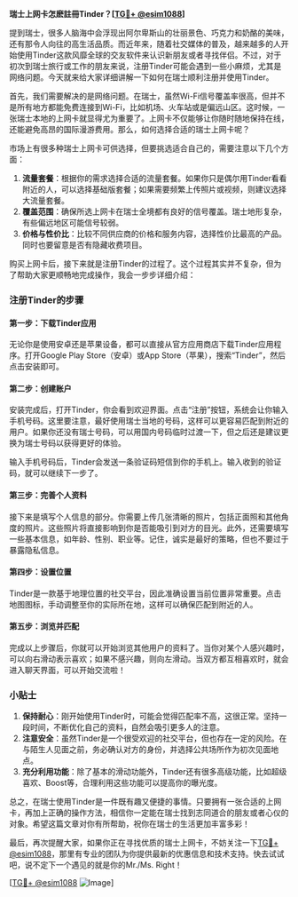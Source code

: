 **瑞士上网卡怎麽註冊Tinder？[[TG💪+ @esim1088](https://t.me/s/esim1088)]**

提到瑞士，很多人脑海中会浮现出阿尔卑斯山的壮丽景色、巧克力和奶酪的美味，还有那令人向往的高生活品质。而近年来，随着社交媒体的普及，越来越多的人开始使用Tinder这款风靡全球的交友软件来认识新朋友或者寻找伴侣。不过，对于初次到瑞士旅行或工作的朋友来说，注册Tinder可能会遇到一些小麻烦，尤其是网络问题。今天就来给大家详细讲解一下如何在瑞士顺利注册并使用Tinder。

首先，我们需要解决的是网络问题。在瑞士，虽然Wi-Fi信号覆盖率很高，但并不是所有地方都能免费连接到Wi-Fi，比如机场、火车站或是偏远山区。这时候，一张瑞士本地的上网卡就显得尤为重要了。上网卡不仅能够让你随时随地保持在线，还能避免高昂的国际漫游费用。那么，如何选择合适的瑞士上网卡呢？

市场上有很多种瑞士上网卡可供选择，但要挑选适合自己的，需要注意以下几个方面：

1. **流量套餐**：根据你的需求选择合适的流量套餐。如果你只是偶尔用Tinder看看附近的人，可以选择基础版套餐；如果需要频繁上传照片或视频，则建议选择大流量套餐。
2. **覆盖范围**：确保所选上网卡在瑞士全境都有良好的信号覆盖。瑞士地形复杂，有些偏远地区可能信号较弱。
3. **价格与性价比**：比较不同供应商的价格和服务内容，选择性价比最高的产品。同时也要留意是否有隐藏收费项目。

购买上网卡后，接下来就是注册Tinder的过程了。这个过程其实并不复杂，但为了帮助大家更顺畅地完成操作，我会一步步详细介绍：

### 注册Tinder的步骤

#### 第一步：下载Tinder应用
无论你是使用安卓还是苹果设备，都可以直接从官方应用商店下载Tinder应用程序。打开Google Play Store（安卓）或App Store（苹果），搜索“Tinder”，然后点击安装即可。

#### 第二步：创建账户
安装完成后，打开Tinder，你会看到欢迎界面。点击“注册”按钮，系统会让你输入手机号码。这里要注意，最好使用瑞士当地的号码，这样可以更容易匹配到附近的用户。如果你还没有瑞士号码，可以用国内号码临时过渡一下，但之后还是建议更换为瑞士号码以获得更好的体验。

输入手机号码后，Tinder会发送一条验证码短信到你的手机上。输入收到的验证码，就可以继续下一步了。

#### 第三步：完善个人资料
接下来是填写个人信息的部分。你需要上传几张清晰的照片，包括正面照和其他角度的照片。这些照片将直接影响到你是否能吸引到对方的目光。此外，还需要填写一些基本信息，如年龄、性别、职业等。记住，诚实是最好的策略，但也不要过于暴露隐私信息。

#### 第四步：设置位置
Tinder是一款基于地理位置的社交平台，因此准确设置当前位置非常重要。点击地图图标，手动调整至你的实际所在地，这样可以确保匹配到附近的人。

#### 第五步：浏览并匹配
完成以上步骤后，你就可以开始浏览其他用户的资料了。当你对某个人感兴趣时，可以向右滑动表示喜欢；如果不感兴趣，则向左滑动。当双方都互相喜欢时，就会进入聊天界面，可以开始交流啦！

### 小贴士

1. **保持耐心**：刚开始使用Tinder时，可能会觉得匹配率不高，这很正常。坚持一段时间，不断优化自己的资料，自然会吸引更多人的注意。
2. **注意安全**：虽然Tinder是一个很受欢迎的社交平台，但也存在一定的风险。在与陌生人见面之前，务必确认对方的身份，并选择公共场所作为初次见面地点。
3. **充分利用功能**：除了基本的滑动功能外，Tinder还有很多高级功能，比如超级喜欢、Boost等，合理利用这些功能可以提高你的曝光度。

总之，在瑞士使用Tinder是一件既有趣又便捷的事情。只要拥有一张合适的上网卡，再加上正确的操作方法，相信你一定能在瑞士找到志同道合的朋友或者心仪的对象。希望这篇文章对你有所帮助，祝你在瑞士的生活更加丰富多彩！

最后，再次提醒大家，如果你正在寻找优质的瑞士上网卡，不妨关注一下[TG💪+ @esim1088](https://t.me/s/esim1088)，那里有专业的团队为你提供最新的优惠信息和技术支持。快去试试吧，说不定下一个遇见的就是你的Mr./Ms. Right！

[[TG💪+ @esim1088](https://t.me/s/esim1088) ![Image](https://i.postimg.cc/4NQfJmqS/Snipaste-2025-05-13-00-14-12.png)]